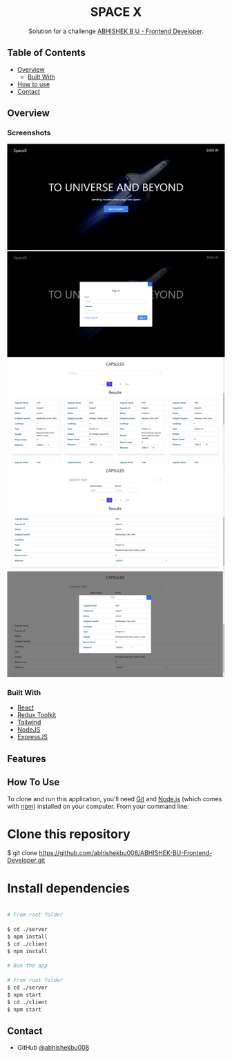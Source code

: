 <h1 align="center">SPACE X</h1>

<div align="center">
   Solution for a challenge  <a href="#">ABHISHEK B U - Frontend Developer</a>.
</div>

<!-- TABLE OF CONTENTS -->

## Table of Contents

- [Overview](#overview)
  - [Built With](#built-with)
- [How to use](#how-to-use)
- [Contact](#contact)

<!-- OVERVIEW -->

## Overview

### Screenshots

![plot](./docs/img/img-1.png)
![plot](./docs/img/img-2.png)
![plot](./docs/img/img-3.png)
![plot](./docs/img/img-4.png)
![plot](./docs/img/img-5.png)


### Built With

- [React](https://reactjs.org/)
- [Redux Toolkit](https://redux-toolkit.js.org/)
- [Tailwind](https://tailwindcss.com/)
- [NodeJS](https://nodejs.org/en/)
- [ExpressJS](https://expressjs.com/)

## Features

## How To Use

To clone and run this application, you'll need [Git](https://git-scm.com) and [Node.js](https://nodejs.org/en/download/) (which comes with [npm](http://npmjs.com)) installed on your computer. From your command line:

# Clone this repository

$ git clone https://github.com/abhishekbu008/ABHISHEK-BU-Frontend-Developer.git

# Install dependencies

```bash

# From root folder

$ cd ./server
$ npm install
$ cd ./client
$ npm install

# Run the app

# From root folder
$ cd ./server
$ npm start
$ cd ./client
$ npm start
```

## Contact

- GitHub [@abhishekbu008](https://github.com/abhishekbu008)
